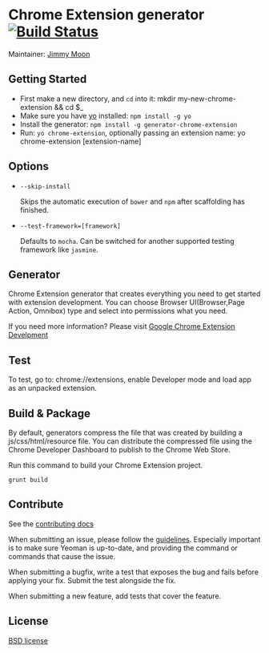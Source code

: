 # Chrome Extension generator [![Build Status](https://secure.travis-ci.org/yeoman/generator-chrome-extension.png?branch=master)](http://travis-ci.org/yeoman/generator-chrome-extension)

Maintainer: [Jimmy Moon](https://github.com/ragingwind)

## Getting Started
- First make a new directory, and `cd` into it: mkdir my-new-chrome-extension && cd $_
- Make sure you have [yo](https://github.com/yeoman/yo) installed: `npm install -g yo`
- Install the generator: `npm install -g generator-chrome-extension`
- Run: `yo chrome-extension`, optionally passing an extension name: yo chrome-extension [extension-name]

## Options

* `--skip-install`

  Skips the automatic execution of `bower` and `npm` after
  scaffolding has finished.

* `--test-framework=[framework]`

  Defaults to `mocha`. Can be switched for
  another supported testing framework like `jasmine`.

## Generator
Chrome Extension generator that creates everything you need to get started with extension development. You can choose Browser UI(Browser,Page Action, Omnibox) type and select into permissions what you need.

If you need more information? Please visit [Google Chrome Extension Develpment](http://developer.chrome.com/extensions/devguide.html)

## Test
To test, go to: chrome://extensions, enable Developer mode and load app as an unpacked extension.

## Build & Package
By default, generators compress the file that was created by building a js/css/html/resource file. You can distribute the compressed file using the Chrome Developer Dashboard to publish to the Chrome Web Store.

Run this command to build your Chrome Extension project.

```grunt build```

## Contribute

See the [contributing docs](https://github.com/yeoman/yeoman/blob/master/contributing.md)

When submitting an issue, please follow the [guidelines](https://github.com/yeoman/yeoman/blob/master/contributing.md#issue-submission). Especially important is to make sure Yeoman is up-to-date, and providing the command or commands that cause the issue.

When submitting a bugfix, write a test that exposes the bug and fails before applying your fix. Submit the test alongside the fix.

When submitting a new feature, add tests that cover the feature.

## License

[BSD license](http://opensource.org/licenses/bsd-license.php)
